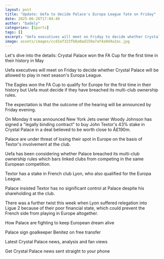 ```yaml
---
layout: post
title: "Update: Uefa to decide Palace's Europa League fate on Friday"
date: 2025-06-26T17:04:49
author: "badely"
categories: [Sports]
tags: []
excerpt: "Uefa executives will meet on Friday to decide whether Crystal Palace will be allowed to play in next season's Europa League."
image: assets/images/ccd1ef323fb8a0ad159a7af4a9d4a2ac.jpg
---
```


Let's dive into the details: Crystal Palace won the FA Cup for the first time in their history in May

Uefa executives will meet on Friday to decide whether Crystal Palace will be allowed to play in next season's Europa League.

The Eagles won the FA Cup to qualify for Europe for the first time in their history but Uefa must decide if they have breached its multi-club ownership rules.

The expectation is that the outcome of the hearing will be announced by Friday evening.

On Monday it was announced New York Jets owner Woody Johnson has signed a "legally binding contract" to buy John Textor's 43% stake in Crystal Palace in a deal believed to be worth close to Â£190m.

Palace are under threat of losing their spot in Europe on the basis of Textor's involvement at the club.

Uefa has been considering whether Palace breached its multi-club ownership rules which bars linked clubs from competing in the same European competition.

Textor has a stake in French club Lyon, who also qualified for the Europa League.

Palace insisted Textor has no significant control at Palace despite his shareholding at the club.

There was a further twist this week when Lyon suffered relegation into Ligue 2 because of their poor financial state, which could prevent the French side from playing in Europe altogether.

How Palace are fighting to keep European dream alive

Palace sign goalkeeper Benitez on free transfer

Latest Crystal Palace news, analysis and fan views

Get Crystal Palace news sent straight to your phone

